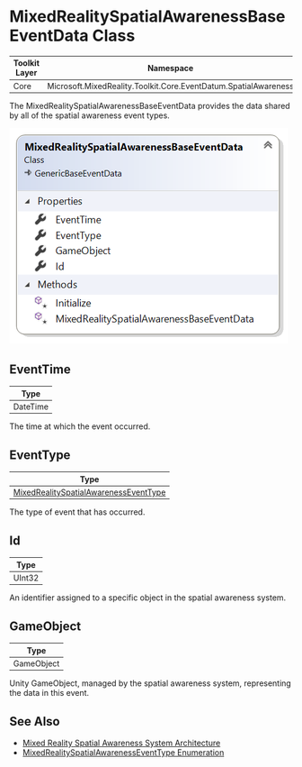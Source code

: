# MixedRealitySpatialAwarenessBaseEventData Class

| Toolkit Layer | Namespace |
| --- | --- |
| Core | Microsoft.MixedReality.Toolkit.Core.EventDatum.SpatialAwareness |

The MixedRealitySpatialAwarenessBaseEventData provides the data shared by all of the spatial awareness event types.

<img src="Images/MixedRealitySpatialAwarenessBaseEventData.png">

## EventTime

| Type |
| --- |
| DateTime |

The time at which the event occurred.

## EventType

| Type |
| --- |
| [MixedRealitySpatialAwarenessEventType](./MixedRealitySpatialAwarenessEventType.md) |

The type of event that has occurred.

## Id

| Type |
| --- |
| UInt32 |

An identifier assigned to a specific object in the spatial awareness system.

## GameObject

| Type |
| --- |
| GameObject |

Unity GameObject, managed by the spatial awareness system, representing the data in this event.

## See Also

- [Mixed Reality Spatial Awareness System Architecture](./SpatialAwarenessSystemArchitecture.md)
- [MixedRealitySpatialAwarenessEventType Enumeration](./MixedRealitySpatialAwarenessEventType.md)
